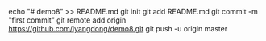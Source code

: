 echo "# demo8" >> README.md
git init
git add README.md
git commit -m "first commit"
git remote add origin https://github.com/lyangdong/demo8.git
git push -u origin master
